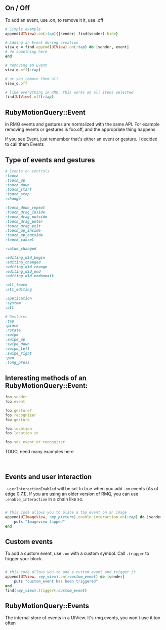 ## On / Off

To add an event, use .on, to remove it it, use .off

```ruby
# Simple example
append(UIView).on(:tap){|sender| find(sender).hide}

# Adding an Event during creation
view_q = find.append(UIView).on(:tap) do |sender, event|
# do something here
end

# removing an Event
view_q.off(:tap)

# or you remove them all
view_q.off

# like everything in RMQ, this works on all items selected
find(UIView).off(:tap)
```

## RubyMotionQuery::Event

In RMQ events and gestures are normalized with the same API. For example removing events or gestures is foo.off, and the appropriate thing happens.

If you see Event, just remember that's either an event or gesture. I decided to call them Events

## Type of events and gestures

```ruby
# Events on controls
:touch
:touch_up
:touch_down
:touch_start
:touch_stop
:change

:touch_down_repeat
:touch_drag_inside
:touch_drag_outside
:touch_drag_enter
:touch_drag_exit
:touch_up_inside
:touch_up_outside
:touch_cancel

:value_changed

:editing_did_begin
:editing_changed
:editing_did_change
:editing_did_end
:editing_did_endonexit

:all_touch
:all_editing

:application
:system
:all

# Gestures
:tap
:pinch
:rotate
:swipe
:swipe_up
:swipe_down
:swipe_left
:swipe_right
:pan
:long_press
```

## Interesting methods of an RubyMotionQuery::Event:
```ruby
foo.sender
foo.event

foo.gesture?
foo.recognizer
foo.gesture

foo.location
foo.location_in

foo.sdk_event_or_recognizer
```

TODO, need many examples here

&nbsp;

## Events and user interaction

`.userInteractionEnabled` will be set to true when you add `.on` events (As of edge 0.7.1).  If you are using an older version of RMQ, you can use `.enable_interaction` in a chain like so.

```ruby

# this code allows you to place a tap event on an image
append(UIImageView, :my_picture).enable_interaction.on(:tap) do |sender|
	puts "Imageview tapped"
end

```

## Custom events

To add a custom event, use `.on` with a custom symbol. Call `.trigger` to trigger your block.

```ruby

# this code allows you to add a custom event and trigger it
append(UIView, :my_view).on(:custom_event) do |sender|
    puts "custom_event has been triggered"
end
find(:my_view).trigger(:custom_event)
```

## RubyMotionQuery::Events

The internal store of events in a UIView. It's rmq.events, you won't use it too often
